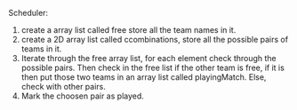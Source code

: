 Scheduler:
1. create a array list called free store all the team names in it.
2. create a 2D array list called ccombinations, store all the possible pairs of teams in it.
3. Iterate through the free array list, for each element check through the possible pairs. 
   Then check in the free list if the other team is free, if it is then put those two teams in an array list called playingMatch. 
   Else, check with other pairs.
4. Mark the choosen pair as played.

